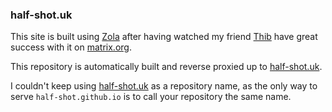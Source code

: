 ### half-shot.uk

This site is built using [Zola](https://www.getzola.org/) after having watched my friend
[Thib](https://github.com/thibaultamartin) have great success with it on [matrix.org](https://matrix.org).

This repository is automatically built and reverse proxied up to [half-shot.uk](https://half-shot.uk).

I couldn't keep using [half-shot.uk](half-shot.uk) as a repository name,
as the only way to serve `half-shot.github.io` is to call your repository
the same name. 